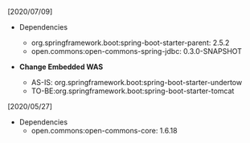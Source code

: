 [2020/07/09]
- Dependencies
  + org.springframework.boot:spring-boot-starter-parent: 2.5.2
  + open.commons:open-commons-spring-jdbc: 0.3.0-SNAPSHOT
  
- __Change Embedded WAS__  
  - AS-IS: org.springframework.boot:spring-boot-starter-undertow
  - TO-BE:org.springframework.boot:spring-boot-starter-tomcat


[2020/05/27]
- Dependencies
  + open.commons:open-commons-core: 1.6.18

  